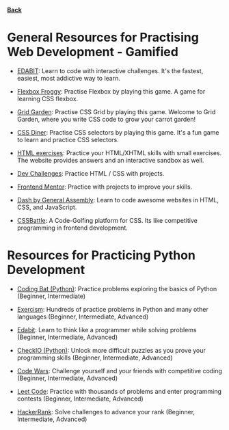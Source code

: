 **[Back](/README.md/)**

# General Resources for Practising Web Development - Gamified

- [EDABIT](https://edabit.com/): Learn to code with interactive challenges. It's the fastest, easiest, most addictive way to learn.

- [Flexbox Froggy](https://flexboxfroggy.com/): Practise Flexbox by playing this game. A game for learning CSS flexbox.

- [Grid Garden](https://cssgridgarden.com): Practise CSS Grid by playing this game. Welcome to Grid Garden, where you write CSS code to grow your carrot garden!

- [CSS Diner](https://flukeout.github.io): Practise CSS selectors by playing this game. It's a fun game to learn and practice CSS selectors.

- [HTML exercises](http://www.landofcode.com/html-exercises/): Practice your HTML/XHTML skills with small exercises. The website provides answers and an interactive sandbox as well.

- [Dev Challenges](https://devchallenges.io/): Practice HTML / CSS with projects.

- [Frontend Mentor](https://www.frontendmentor.io/): Practice with projects to improve your skills.

- [Dash by General Assembly](https://dash.generalassemb.ly/): Learn to code awesome websites in HTML, CSS, and JavaScript.

- [CSSBattle](https://cssbattle.dev/): A Code-Golfing platform for CSS. Its like competitive programming in frontend development.

# Resources for Practicing Python Development

- [Coding Bat (Python)](https://codingbat.com/python/): Practice problems exploring the basics of Python (Beginner, Intermediate)

- [Exercism](https://exercism.io/): Hundreds of practice problems in Python and many other languages (Beginner, Intermediate, Advanced)
 
- [Edabit](https://edabit.com/): Learn to think like a programmer while solving problems (Beginner, Intermediate, Advanced)

- [CheckIO (Python)](https://py.checkio.org/): Unlock more difficult puzzles as you prove your programming skills (Beginner, Intermediate, Advanced)

- [Code Wars](https://www.codewars.com/): Challenge yourself and your friends with competitive coding (Beginner, Intermediate, Advanced)

- [Leet Code](https://leetcode.com/): Practice with thousands of problems and enter programming contests (Beginner, Intermediate, Advanced)

- [HackerRank](https://www.hackerrank.com/): Solve challenges to advance your rank (Beginner, Intermediate, Advanced)
